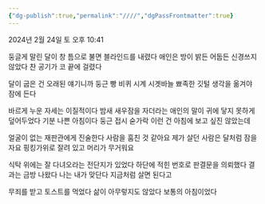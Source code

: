 ```yaml
---
{"dg-publish":true,"permalink":"////","dgPassFrontmatter":true}
---
```



2024년 2월 24일 토 오후 10:41

둥글게 말린 달이 창 틈으로 불면 블라인드를 내렸다 애인은 방이 밝든 어둡든 신경쓰지 않았다 찬 공기가 코 끝에 걸렸다

달이 굽은 건 오래된 얘기니까
둥근 빵 비퀴 시계 시곗바늘 뾰족한 깃털
생각을 옮겨야 잠에 든다

바르게 누운 자세는 이질적이다 밤새 새우잠을 자더라는 애인의 말이 귀에 닿지 못하게 덮어두었다 기분 나쁜 아침이다 둥근 접시 숟가락 이런 건 아침에 보고 싶진 않았는데

얼굴이 없는 재판관에게 진술한다 사람을 훔친 것 같아요 제가 살던 사람은 달처럼 잠을 자요 핑킹가위로 잘려 있고 머리가 무거워요

식탁 위에는 잘 다녀오라는 전단지가 있었다 하단에 적힌 번호로 판결문을 의뢰했다 결과는 금방 나왔다 나는 내가 맞단다 지금처럼 살면 된다고

무죄를 받고 토스트를 먹었다 삶이 아무렇지도 않았다 보통의 아침이었다